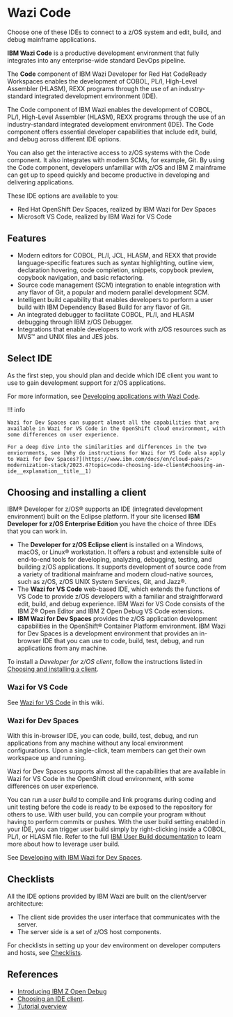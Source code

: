 # Wazi Code

Choose one of these IDEs to connect to a z/OS system and edit, build, and debug mainframe applications.

**IBM Wazi Code** is a productive development environment that fully integrates into any enterprise-wide standard DevOps pipeline. 

The **Code** component of IBM Wazi Developer for Red Hat CodeReady Workspaces enables the development of COBOL, PL/I, High-Level Assembler (HLASM), REXX programs through the use of an industry-standard integrated development environment (IDE). 

The Code component of IBM Wazi enables the development of COBOL, PL/I, High-Level Assembler (HLASM), REXX programs through the use of an industry-standard integrated development environment (IDE). The Code component offers essential developer capabilities that include edit, build, and debug across different IDE options. 

You can also get the interactive access to z/OS systems with the Code component. It also integrates with modern SCMs, for example, Git. By using the Code component, developers unfamiliar with z/OS and IBM Z mainframe can get up to speed quickly and become productive in developing and delivering applications.

These IDE options are available to you:

- Red Hat OpenShift Dev Spaces, realized by IBM Wazi for Dev Spaces
- Microsoft VS Code, realized by IBM Wazi for VS Code

## Features

- Modern editors for COBOL, PL/I, JCL, HLASM, and REXX that provide language-specific features such as syntax highlighting, outline view, declaration hovering, code completion, snippets, copybook preview, copybook navigation, and basic refactoring.
- Source code management (SCM) integration to enable integration with any flavor of Git, a popular and modern parallel development SCM.
- Intelligent build capability that enables developers to perform a user build with IBM Dependency Based Build for any flavor of Git.
- An integrated debugger to facilitate COBOL, PL/I, and HLASM debugging through IBM z/OS Debugger.
- Integrations that enable developers to work with z/OS resources such as MVS™ and UNIX files and JES jobs.

## Select IDE

As the first step, you should plan and decide which IDE client you want to use to gain development support for z/OS applications.

For more information, see [Developing applications with Wazi Code](https://www.ibm.com/docs/en/cloud-paks/z-modernization-stack/2023.4?topic=wazi-developing-applications-code).

!!! info

    Wazi for Dev Spaces can support almost all the capabilities that are available in Wazi for VS Code in the OpenShift cloud environment, with some differences on user experience.

    For a deep dive into the similarities and differences in the two enviornments, see [Why do instructions for Wazi for VS Code also apply to Wazi for Dev Spaces?](https://www.ibm.com/docs/en/cloud-paks/z-modernization-stack/2023.4?topic=code-choosing-ide-client#choosing-an-ide__explanation__title__1)

## Choosing and installing a client

IBM® Developer for z/OS® supports an IDE (integrated development environment) built on the Eclipse platform. If your site licensed **IBM Developer for z/OS Enterprise Edition** you have the choice of three IDEs that you can work in.

- The **Developer for z/OS Eclipse client** is installed on a Windows, macOS, or Linux® workstation. It offers a robust and extensible suite of end-to-end tools for developing, analyzing, debugging, testing, and building z/OS applications. It supports development of source code from a variety of traditional mainframe and modern cloud-native sources, such as z/OS, z/OS UNIX System Services, Git, and Jazz®.
- The **Wazi for VS Code** web-based IDE, which extends the functions of VS Code to provide z/OS developers with a familiar and straightforward edit, build, and debug experience. IBM Wazi for VS Code consists of the IBM Z® Open Editor and IBM Z Open Debug VS Code extensions.
- **IBM Wazi for Dev Spaces** provides the z/OS application development capabilities in the OpenShift® Container Platform environment. IBM Wazi for Dev Spaces is a development environment that provides an in-browser IDE that you can use to code, build, test, debug, and run applications from any machine.

To install a _Developer for z/OS client_, follow the instructions listed in [Choosing and installing a client](https://www.ibm.com/docs/en/developer-for-zos/16.0?topic=choosing-installing-client).

### Wazi for VS Code

See [Wazi for VS Code](./waziforvscode.md) in this wiki.

### Wazi for Dev Spaces

With this in-browser IDE, you can code, build, test, debug, and run applications from any machine without any local environment configurations. Upon a single-click, team members can get their own workspace up and running.

Wazi for Dev Spaces supports almost all the capabilities that are available in Wazi for VS Code in the OpenShift cloud environment, with some differences on user experience. 

You can run a _user build_ to compile and link programs during coding and unit testing before the code is ready to be exposed to the repository for others to use. With user build, you can compile your program without having to perform commits or pushes. With the user build setting enabled in your IDE, you can trigger user build simply by right-clicking inside a COBOL, PL/I, or HLASM file. Refer to the full [IBM User Build documentation](https://www.ibm.com/docs/en/SSV97FN_2022.1.1/wazidoc/com.ibm.wazi.developer.vscode.doc/setting_user_build.html) to learn more about how to leverage user build.

See [Developing with IBM Wazi for Dev Spaces](https://www.ibm.com/docs/en/cloud-paks/z-modernization-stack/2023.4?topic=code-option-2-developing-wazi-dev-spaces).

## Checklists

All the IDE options provided by IBM Wazi are built on the client/server architecture:

- The client side provides the user interface that communicates with the server.
- The server side is a set of z/OS host components.

For checklists in setting up your dev environment on developer computers and hosts, see [Checklists](https://www.ibm.com/docs/en/cloud-paks/z-modernization-stack/2023.4?topic=code-checklists).

## References

- [Introducing IBM Z Open Debug](https://community.ibm.com/community/user/ibmz-and-linuxone/blogs/blog-entry1/2020/06/12/introducing-ibm-z-open-debug)
- [Choosing an IDE client](https://www.ibm.com/docs/en/cloud-paks/z-modernization-stack/2023.4?topic=code-choosing-ide-client).
- [Tutorial overview](https://www.ibm.com/docs/en/developer-for-zos/16.0?topic=code-tutorial)
